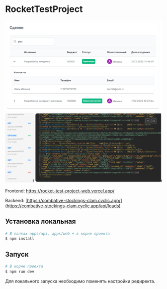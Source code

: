 # RocketTestProject

![Скриншот программы](./screenshots/Screenshot_2.png)
![Скриншот программы](./screenshots/Screenshot_3.png)

Frontend: https://rocket-test-project-web.vercel.app/

Backend: [https://combative-stockings-clam.cyclic.app/](https://combative-stockings-clam.cyclic.app/api/leads)

## Установка локальная

```bash
# В папках apps/api, apps/web + в корне проекта 
$ npm install
```

## Запуск

```bash
# В корне проекта
$ npm run dev
```
Для локального запуска необходимо поменять настройки редиректа.


